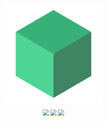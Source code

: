 ﻿<p align="center">
  <img src="Assets/Images/green_cube.png" alt="Icon" WIDTH="256" height="256">
</p>

<p align="center">
    <a href="https://www.python.org/"><img src="https://img.shields.io/badge/dotnet-090D11?style=for-the-badge&logo=dotnet&logoColor=38b178"></a>
    <a href="https://www.python.org/"><img src="https://img.shields.io/badge/python-090D11?style=for-the-badge&logo=python&logoColor=38b178"></a>
    <a href="https://www.python.org/"><img src="https://img.shields.io/badge/blender-090D11?style=for-the-badge&logo=blender&logoColor=38b178"></a>
</p>